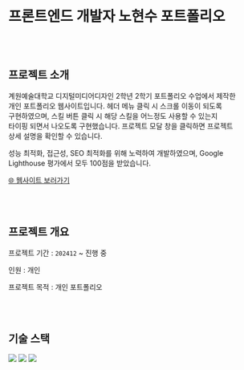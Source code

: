 # 프론트엔드 개발자 노현수 포트폴리오

<br>
<br>

## 프로젝트 소개

계원예술대학교 디지털미디어디자인 2학년 2학기 포트폴리오 수업에서 제작한  
개인 포트폴리오 웹사이트입니다. 헤더 메뉴 클릭 시 스크롤 이동이 되도록  
구현하였으며, 스킬 버튼 클릭 시 해당 스킬을 어느정도 사용할 수 있는지  
타이핑 되면서 나오도록 구현했습니다. 프로젝트 모달 창을 클릭하면 프로젝트  
상세 설명을 확인할 수 있습니다.

성능 최적화, 접근성, SEO 최적화를 위해 노력하여 개발하였으며, Google
Lighthouse 평가에서 모두 100점을 받았습니다.

[🌐 웹사이트 보러가기](https://toosign.kr/)

<br>
<br>

## 프로젝트 개요

프로젝트 기간 : `202412` ~ 진행 중

인원 : 개인 

프로젝트 목적 : 개인 포트폴리오

<br>
<br>

## 기술 스택

  <img src="https://img.shields.io/badge/HTML5-%23E33F26?style=flat&logo=HTML5&logoColor=white">
<img src="https://img.shields.io/badge/CSS3-1572B6?style=flat&logo=CSS3&logoColor=white">
<img src="https://img.shields.io/badge/JavaScript-%23F7DF1E?style=flat&logo=JavaScript&logoColor=black">

<br>
<br>

##